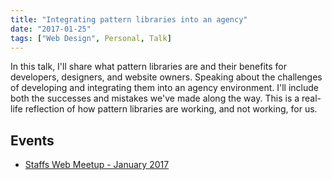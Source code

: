 ```yaml
---
title: "Integrating pattern libraries into an agency"
date: "2017-01-25"
tags: ["Web Design", Personal, Talk]
---
```


In this talk, I'll share what pattern libraries are and their benefits for developers, designers, and website owners. Speaking about the challenges of developing and integrating them into an agency environment. I'll include both the successes and mistakes we've made along the way. This is a real-life reflection of how pattern libraries are working, and not working, for us.

## Events

- [Staffs Web Meetup - January 2017]()
